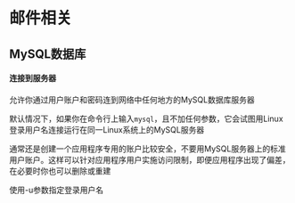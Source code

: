 # 邮件相关

## MySQL数据库

#### 连接到服务器

允许你通过用户账户和密码连到网络中任何地方的MySQL数据库服务器

默认情况下，如果你在命令行上输入`mysql`，且不加任何参数，它会试图用Linux登录用户名连接运行在同一Linux系统上的MySQL服务器

通常还是创建一个应用程序专用的账户比较安全，不要用MySQL服务器上的标准用户账户。这样可以针对应用程序用户实施访问限制，即便应用程序出现了偏差，在必要时你也可以删除或重建

使用-u参数指定登录用户名





















